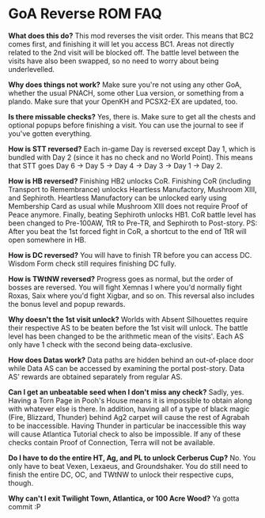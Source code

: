 # GoA Reverse ROM FAQ

**What does this do?**
This mod reverses the visit order. This means that BC2 comes first, and finishing it will let you access BC1. Areas not directly related to the 2nd visit will be blocked off. The battle level between the visits have also been swapped, so no need to worry about being underlevelled.

**Why does things not work?**
Make sure you're not using any other GoA, whether the usual PNACH, some other Lua version, or something from a plando. Make sure that your OpenKH and PCSX2-EX are updated, too.

**Is there missable checks?**
Yes, there is. Make sure to get all the chests and optional popups before finishing a visit. You can use the journal to see if you've gotten everything.

**How is STT reversed?**
Each in-game Day is reversed except Day 1, which is bundled with Day 2 (since it has no check and no World Point). This means that STT goes Day 6 -> Day 5 -> Day 4 -> Day 3 -> Day 1 -> Day 2.

**How is HB reversed?**
Finishing HB2 unlocks CoR. Finishing CoR (including Transport to Remembrance) unlocks Heartless Manufactory, Mushroom XIII, and Sephiroth. Heartless Manufactory can be unlocked early using Membership Card as usual while Mushroom XIII does not require Proof of Peace anymore. Finally, beating Sephiroth unlocks HB1. CoR battle level has been changed to Pre-100AW, TtR to Pre-TR, and Sephiroth to Post-story. PS: After you beat the 1st forced fight in CoR, a shortcut to the end of TtR will open somewhere in HB.

**How is DC reversed?**
You will have to finish TR before you can access DC. Wisdom Form check still requires finishing DC fully.

**How is TWtNW reversed?**
Progress goes as normal, but the order of bosses are reversed. You will fight Xemnas I where you'd normally fight Roxas, Saix where you'd fight Xigbar, and so on. This reversal also includes the bonus level and popup rewards.

**Why doesn't the 1st visit unlock?**
Worlds with Absent Silhouettes require their respective AS to be beaten before the 1st visit will unlock. The battle level has been changed to be the arithmetic mean of the visits'. Each AS only have 1 check with the second being data-exclusive.

**How does Datas work?**
Data paths are hidden behind an out-of-place door while Data AS can be accessed by examining the portal post-story. Data AS' rewards are obtained separately from regular AS.

**Can I get an unbeatable seed when I don't miss any check?**
Sadly, yes. Having a Torn Page in Pooh's House means it is impossible to obtain along with whatever else is there. In addition, having all of a type of black magic (Fire, Blizzard, Thunder) behind Ag2 carpet will cause the rest of Agrabah to be inaccessible. Having Thunder in particular be inaccessible this way will cause Atlantica Tutorial check to also be impossible. If any of these checks contain Proof of Connection, Terra will not be available.

**Do I have to do the entire HT, Ag, and PL to unlock Cerberus Cup?**
No. You only have to beat Vexen, Lexaeus, and Groundshaker. You do still need to finish the entire DC, OC, and TWtNW to unlock their respective cups, though.

**Why can't I exit Twilight Town, Atlantica, or 100 Acre Wood?**
Ya gotta commit :P